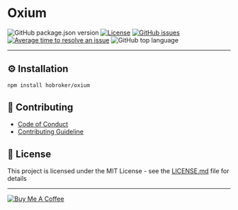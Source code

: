 # Oxium
![GitHub package.json version](https://img.shields.io/github/package-json/v/hobroker/oxium?style=flat-square)
[![License](https://img.shields.io/github/license/hobroker/oxium)](LICENSE)
[![GitHub issues](https://img.shields.io/github/issues/hobroker/oxium)](https://github.com/hobroker/oxium/projects/1)
[![Average time to resolve an issue](http://isitmaintained.com/badge/resolution/hobroker/oxium.svg)](http://isitmaintained.com/project/hobroker/oxium "Average time to resolve an issue")
![GitHub top language](https://img.shields.io/github/languages/top/hobroker/oxium)

---

## ⚙️ Installation
```bash
npm install hobroker/oxium
```

## 💬 Contributing
* [Code of Conduct](CODE_OF_CONDUCT.md)
* [Contributing Guideline](CONTRIBUTING.md)

## 📜 License 

This project is licensed under the MIT License - see the [LICENSE.md](LICENSE) file for details

---

[![Buy Me A Coffee][buymeacoffee-image]][buymeacoffee-link]


[buymeacoffee-link]: https://www.buymeacoffee.com/hobroker
[buymeacoffee-image]: https://www.buymeacoffee.com/assets/img/guidelines/download-assets-sm-2.svg
